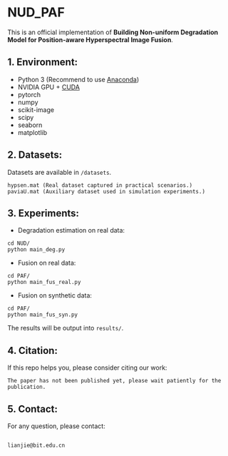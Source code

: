 # NUD_PAF

This is an official implementation of **Building Non-uniform Degradation Model for Position-aware Hyperspectral Image Fusion**.

## 1. Environment:

- Python 3 (Recommend to use [Anaconda](https://www.anaconda.com/download/#linux))
- NVIDIA GPU + [CUDA](https://developer.nvidia.com/cuda-downloads)
- pytorch
- numpy
- scikit-image
- scipy
- seaborn
- matplotlib

## 2. Datasets:

Datasets are available in `/datasets`.
```shell
hypsen.mat (Real dataset captured in practical scenarios.)
paviaU.mat (Auxiliary dataset used in simulation experiments.)

```

## 3. Experiments:

- Degradation estimation on real data:
```shell
cd NUD/
python main_deg.py 
```

- Fusion on real data:
```shell
cd PAF/
python main_fus_real.py 
```

- Fusion on synthetic data:
```shell
cd PAF/
python main_fus_syn.py 
```

The results will be output into `results/`. 

## 4. Citation:

If this repo helps you, please consider citing our work:

```shell
The paper has not been published yet, please wait patiently for the publication.
```

## 5. Contact:

For any question, please contact:

```shell

lianjie@bit.edu.cn

```

